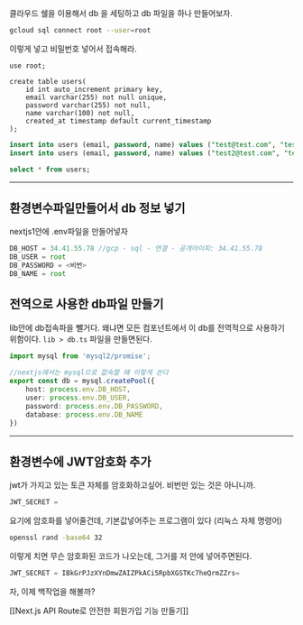 클라우드 쉘을 이용해서 db 을 세팅하고 db 파일을 하나 만들어보자.

```sh
gcloud sql connect root --user=root 
```

이렇게 넣고 비밀번호 넣어서 접속해라.

```mysql
use root;
```


```mysql
create table users(
    id int auto_increment primary key,
    email varchar(255) not null unique,
    password varchar(255) not null,
    name varchar(100) not null,
    created_at timestamp default current_timestamp
);
```

```sql
insert into users (email, password, name) values ("test@test.com", "test1111", "yoon");
insert into users (email, password, name) values ("test2@test.com", "test2222", "kim");

select * from users;
```



---


## 환경변수파일만들어서 db 정보 넣기

nextjs1안에 .env파일을 만들어넣자

```js
DB_HOST = 34.41.55.78 //gcp - sql - 연결 - 공개아이피: 34.41.55.78
DB_USER = root  
DB_PASSWORD = <비번>
DB_NAME = root
```



## 전역으로 사용한  db파일 만들기

lib안에 db접속파을 뺄거다.
왜냐면 모든 컴포넌트에서 이 db를 전역적으로 사용하기 위함이다.
`lib > db.ts` 파일을 만들면된다.

```ts
import mysql from 'mysql2/promise';  
  
//nextjs에서는 mysql으로 젒속할 떄 이렇게 쓴다  
export const db = mysql.createPool({  
    host: process.env.DB_HOST,  
    user: process.env.DB_USER,  
    password: process.env.DB_PASSWORD,  
    database: process.env.DB_NAME  
})
```


---

## 환경변수에 JWT암호화 추가

jwt가 가지고 있는 토큰 자체를 암호화하고싶어.
비번만 있는 것은 아니니까. 

```ts
JWT_SECRET = 
```

요기에 암호화를 넣어줄건데, 기본값넣어주는 프로그램이 있다 (리눅스 자체 명령어)

```sh
openssl rand -base64 32 
```

이렇게 치면 무슨 암호화된 코드가 나오는데, 
그거를 저 안에 넣어주면된다.

```ts
JWT_SECRET = IBkGrPJzXYnDmwZAIZPkACi5RpbXGSTKc7heQrmZZrs=
```





자, 
이제 백작업을 해볼까?

[[Next.js API Route로 안전한 회원가입 기능 만들기]]
